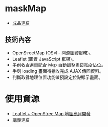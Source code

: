 # maskMap
- [成品連結](https://gmwu185.github.io/F2E_maskMap/index.html)
## 技術內容
- OpenStreetMap (OSM - 開源圖資服務)。
- Leaflet (圖資 JavaScript 框架)。
- 手刻收合選單配合 Map 自動調整畫面寬度佔位。
- 手刻 loading 畫面待接收完成 AJAX 傳回資料。
- 判斷取得地理位置功能做預設定位點顯示畫面。

# 使用資源
- [Leaflet + OpenStreetMap 地圖應用開發](https://www.youtube.com/watch?v=pUizu62dlnY)
- [講義連結](https://quip.com/vdqYAiFHHkaV)
